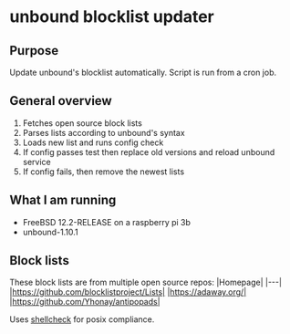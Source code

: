 # unbound blocklist updater
## Purpose
Update unbound's blocklist automatically.
Script is run from a cron job.

## General overview
1. Fetches open source block lists
1. Parses lists according to unbound's syntax
1. Loads new list and runs config check
1. If config passes test then replace old versions and reload unbound service
1. If config fails, then remove the newest lists

## What I am running
- FreeBSD 12.2-RELEASE on a raspberry pi 3b
- unbound-1.10.1

## Block lists
These block lists are from multiple open source repos:
|Homepage|
|---|
|https://github.com/blocklistproject/Lists|
|https://adaway.org/|
|https://github.com/Yhonay/antipopads|

Uses [shellcheck](https://github.com/koalaman/shellcheck) for posix compliance.
